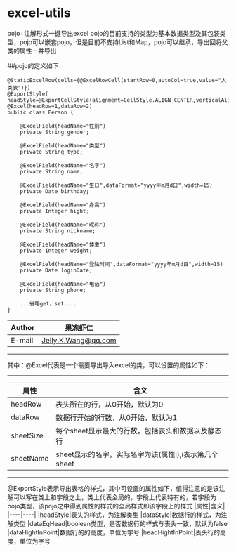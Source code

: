 # excel-utils

pojo+注解形式一键导出excel
pojo的目前支持的类型为基本数据类型及其包装类型，pojo可以嵌套pojo，但是目前不支持List和Map，pojo可以继承，导出回将父类的属性一并导出

##pojo的定义如下

```java(type)
@StaticExcelRow(cells={@ExcelRowCell(startRow=0,autoCol=true,value="人类表")})
@ExportStyle( headStyle=@ExportCellStyle(alignment=CellStyle.ALIGN_CENTER,verticalAlignment=CellStyle.VERTICAL_CENTER,fontStyle=@ExportFontStyle(color=HSSFColor.DARK_BLUE.index)))
@Excel(headRow=1,dataRow=2)
public class Person {

	@ExcelField(headName="性别")
    private String gender;

	@ExcelField(headName="类型")
	private String type;

	@ExcelField(headName="名字")
	private String name;

	@ExcelField(headName="生日",dataFormat="yyyy年m月d日",width=15)
	private Date birthday;

	@ExcelField(headName="身高")
	private Integer hight;

	@ExcelField(headName="昵称")
	private String nickname;

	@ExcelField(headName="体重")
	private Integer weight;

	@ExcelField(headName="登陆时间",dataFormat="yyyy年m月d日",width=15)
	private Date loginDate;
	
	@ExcelField(headName="电话")
	private String phone;
    
    ...省略get，set....
}
```
|Author|果冻虾仁|
|---|---
|E-mail|Jelly.K.Wang@qq.com
****
其中：@Excel代表是一个需要导出导入excel的类，可以设置的属性如下：
****
|属性 |含义|
|----|----|
|headRow|表头所在的行，从0开始，默认为0
|dataRow|数据行开始的行数，从0开始，默认为1
|sheetSize|每个sheet显示最大的行数，包括表头和数据以及静态行
|sheetName|sheet显示的名字，实际名字为该(属性i),i表示第几个sheet
****
@ExportStyle表示导出表格的样式，其中可设置的属性如下，值得注意的是该注解可以写在类上和字段之上，类上代表全局的，字段上代表特有的，若字段为pojo类型，该pojo之中得到属性的样式的全局样式即该字段上的样式
|属性|含义|
|----|----|
|headStyle|表头的样式，为注解类型
|dataStyle|数据行的样式，为注解类型
|dataEqHead|boolean类型，是否数据行的样式与表头一致，默认为false
|dataHightInPoint|数据行的的高度，单位为字号
|headHightInPoint|表头行的高度，单位为字号


